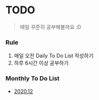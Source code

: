 # TODO

> 매일 꾸준히 공부해볼까요 :D


### Rule
1. 매일 오전 Daily To Do List 작성하기
2. 하루 6시간 이상 공부하기


### Monthly To Do List
- [2020.12]()
